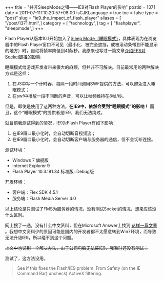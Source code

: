 +++
title = "并非SleepMode之错——IE9对Flash Player的影响"
postid = 1371
date = 2011-07-11T10:20:57+08:00
isCJKLanguage = true
toc = false
type = "post"
slug = "ie9_the_impact_of_flash_player"
aliases = [ "/post/1371.html",]
category = [ "technology",]
tag = [ "flashplayer", "sleepmode",]
+++


Flash Player从版本10.1开始加入了<a href="http://help.adobe.com/zh_CN/as3/mobile/WS4bebcd66a74275c36cfb8137124318eebc6-8000.html#WS4bebcd66a74275c36cfb8137124318eebc6-7fff" title="睡眠模式" target="_blank">Sleep Mode（睡眠模式）</a>，具体表现为在浏览器中的Flash Player窗口不可见（最小化、被完全遮挡，或被滚动条带到不能显示的地方）时，自动将帧率降低到4帧/秒。我原来也写过一篇文章<a href="https://blog.zengrong.net/post/1270.html" title="SWF帧频（FPS）对Socket连接的影响" target="_blank">介绍FPS对Socket链接的影响</a>

睡眠模式给游戏开发者带来很大的麻烦，但并非不可解决。目前最常用的两种解决方式是这样：

1. 在JS中写一个计时器，每隔一段时间调用SWF提供的方法，可以避免进入睡眠模式；
2. 在swf中播放一段不间断的声音，可以让帧频维持在8帧/秒。

但是，即使是使用了这两种方法，**在IE9中，依然会受到“睡眠模式”的影响！** 而且，这个“睡眠模式”的提供者是IE9，我们无法绕过。

就目前我测试得到的情况，IE9对Flash Player有如下影响：

1. 在IE9窗口最小化时，会自动切断音视频流；
2. 在IE9窗口最小化时，会自动切断客户端与服务器的通信，但不会切断连接。

测试环境：

+ Windows 7 旗舰版
+ Internet Explorer 9
+ Flash Player 10.3.181.34 标准版+Debug版

开发环境：

+ 客户端：Flex SDK 4.5.1
+ 服务端：Flash Media Server 4.0

以上结论是只测试了FMS为服务器的情况，没有测试Socket的情况，想来应该没什么区别。

网上搜了一通，没有什么中文资料，但在Microsoft Answer上找到 [这样一篇文章](http://answers.microsoft.com/en-us/ie/forum/ie9-windows_7/using-microsoft-internet-explorer-9-streaming/2dc21405-44da-4add-9971-c550983f9153?page=1) 。我想中文资料少的原因可能是国内的开发者都不太愿意转到Win7环境，而导致无法升级IE9，所以碰不到这个问题。

<del>上文中也说到一个解决办法，由于公司电脑无法装IE9，我暂时还没有测试：</del>

测试了，这方法没用。

>See if this fixes the Flash/IE9 problem.
>From Safety (on the IE Command Bar) uncheck) ActiveX filtering.


